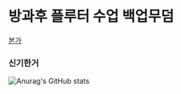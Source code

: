 <h1>방과후 플루터 수업 백업무덤</h1>

[본가](https://yuikanao12.notion.site/Rework-6517b2fc3c704706b3c3a9a94adc2024?pvs=4)

<h3>신기한거</h3>

![Anurag's GitHub stats](https://github-readme-stats.vercel.app/api?username=Yuika12321&show_icons=true&theme=radical)

